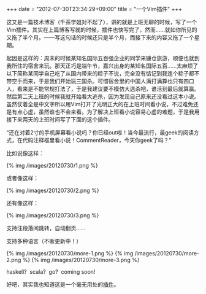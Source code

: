 +++
date = "2012-07-30T23:34:29+09:00"
title = "一个Vim插件"
+++

这又是一篇技术博客（千茶学姐对不起了），讲的就是上班无聊的时候，写了一个Vim插件。其实在上篇博客写就的时候，插件也快写完了，然而……就如你所见的又拖了半个月。——写这句话的时候还只是半个月，而接下来的内容又拖了一个星期。

起因是这样的：周末的时候某知名国际五百强企业的同学来镰仓旅游，顺便也就到我所住的宿舍来玩。那天正巧是端午节，嘉兴出身的某知名国际五百……太麻烦了以下简称某同学自己吃了从国内带来的粽子不说，完全没有惦记到我连个粽子都不带空手而来，于是我们开始玩三国杀。可惜宿舍里的中国人满打满算也只有四口人，看来是不能常规打法了，于是我建议要不模仿大逃杀吧，谁活到最后就算赢。然后第二天上班的时候我就开始看大逃杀，因为发现自己原来还没看过这本小说。虽然仗着全是中文字所以用Vim打开了光明正大的在上班时间看小说，不过难免还是有点心虚，虽然谁也不会来看。为了解决上班看小说容易心虚的难题，于是我用接下来两天的上班时间写了下面的这个插件。

<!--more-->

“还在对着2寸的手机屏幕看小说吗？你已经out啦！当今最流行，最geek的阅读方式，在代码注释框里看小说！CommentReader，今天你geek了吗？”

比如说像这样：

{% img /images/20120730/1.png %}

或者像这样：

{% img /images/20120730/2.png %}

还有像这样：

{% img /images/20120730/3.png %}

支持注段落间跳转，自动翻页……

支持多种语言（不断更新中！）

{% img /images/20120730/more-1.png %}
{% img /images/20120730/more-2.png %}
{% img /images/20120730/more-3.png %}

haskell?  scala?  go?  coming soon!





























好吧，其实我也知道这是一个毫无用处的[插件](https://github.com/gvirus/YCommentReader)。
